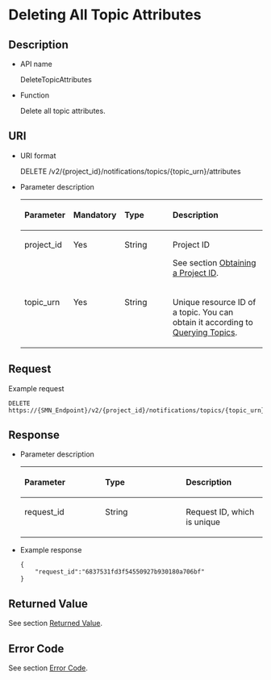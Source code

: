 # Deleting All Topic Attributes<a name="smn_api_51009"></a>

## Description<a name="section64935954"></a>

-   API name

    DeleteTopicAttributes


-   Function

    Delete all topic attributes.


## URI<a name="section47552675"></a>

-   URI format

    DELETE /v2/\{project\_id\}/notifications/topics/\{topic\_urn\}/attributes


-   Parameter description

    <a name="table60453091"></a>
    <table><thead align="left"><tr id="row31471768"><th class="cellrowborder" valign="top" width="19.98%" id="mcps1.1.5.1.1"><p id="p66185246"><a name="p66185246"></a><a name="p66185246"></a><strong id="b842352706191030"><a name="b842352706191030"></a><a name="b842352706191030"></a>Parameter</strong></p>
    </th>
    <th class="cellrowborder" valign="top" width="18.8%" id="mcps1.1.5.1.2"><p id="p59404709"><a name="p59404709"></a><a name="p59404709"></a><strong id="b593421527191713"><a name="b593421527191713"></a><a name="b593421527191713"></a>Mandatory</strong></p>
    </th>
    <th class="cellrowborder" valign="top" width="20.669999999999998%" id="mcps1.1.5.1.3"><p id="p47052116"><a name="p47052116"></a><a name="p47052116"></a><strong id="b84235270619112"><a name="b84235270619112"></a><a name="b84235270619112"></a>Type</strong></p>
    </th>
    <th class="cellrowborder" valign="top" width="40.550000000000004%" id="mcps1.1.5.1.4"><p id="p53125076"><a name="p53125076"></a><a name="p53125076"></a><strong id="b84235270619115"><a name="b84235270619115"></a><a name="b84235270619115"></a>Description</strong></p>
    </th>
    </tr>
    </thead>
    <tbody><tr id="row57297510"><td class="cellrowborder" valign="top" width="19.98%" headers="mcps1.1.5.1.1 "><p id="p10586695"><a name="p10586695"></a><a name="p10586695"></a>project_id</p>
    </td>
    <td class="cellrowborder" valign="top" width="18.8%" headers="mcps1.1.5.1.2 "><p id="p52215961"><a name="p52215961"></a><a name="p52215961"></a>Yes</p>
    </td>
    <td class="cellrowborder" valign="top" width="20.669999999999998%" headers="mcps1.1.5.1.3 "><p id="p1634435"><a name="p1634435"></a><a name="p1634435"></a>String</p>
    </td>
    <td class="cellrowborder" valign="top" width="40.550000000000004%" headers="mcps1.1.5.1.4 "><p id="p51236319155052"><a name="p51236319155052"></a><a name="p51236319155052"></a>Project ID</p>
    <p id="p65280430"><a name="p65280430"></a><a name="p65280430"></a>See section <a href="obtaining-a-project-id.md">Obtaining a Project ID</a>.</p>
    </td>
    </tr>
    <tr id="row9249362"><td class="cellrowborder" valign="top" width="19.98%" headers="mcps1.1.5.1.1 "><p id="p11000853"><a name="p11000853"></a><a name="p11000853"></a>topic_urn</p>
    </td>
    <td class="cellrowborder" valign="top" width="18.8%" headers="mcps1.1.5.1.2 "><p id="p18653909"><a name="p18653909"></a><a name="p18653909"></a>Yes</p>
    </td>
    <td class="cellrowborder" valign="top" width="20.669999999999998%" headers="mcps1.1.5.1.3 "><p id="p34571641"><a name="p34571641"></a><a name="p34571641"></a>String</p>
    </td>
    <td class="cellrowborder" valign="top" width="40.550000000000004%" headers="mcps1.1.5.1.4 "><p id="p48839530"><a name="p48839530"></a><a name="p48839530"></a>Unique resource ID of a topic. You can obtain it according to <a href="querying-topics.md">Querying Topics</a>.</p>
    </td>
    </tr>
    </tbody>
    </table>


## Request<a name="section25320898"></a>

Example request

```
DELETE https://{SMN_Endpoint}/v2/{project_id}/notifications/topics/{topic_urn}/attributes 
```

## Response<a name="section26561495"></a>

-   Parameter description

    <a name="table38552084"></a>
    <table><thead align="left"><tr id="row10058158"><th class="cellrowborder" valign="top" width="33.33333333333333%" id="mcps1.1.4.1.1"><p id="p9404449"><a name="p9404449"></a><a name="p9404449"></a><strong id="b6763481"><a name="b6763481"></a><a name="b6763481"></a>Parameter</strong></p>
    </th>
    <th class="cellrowborder" valign="top" width="33.33333333333333%" id="mcps1.1.4.1.2"><p id="p23562876"><a name="p23562876"></a><a name="p23562876"></a><strong id="b1292529250"><a name="b1292529250"></a><a name="b1292529250"></a>Type</strong></p>
    </th>
    <th class="cellrowborder" valign="top" width="33.33333333333333%" id="mcps1.1.4.1.3"><p id="p29544808"><a name="p29544808"></a><a name="p29544808"></a><strong id="b1971668335"><a name="b1971668335"></a><a name="b1971668335"></a>Description</strong></p>
    </th>
    </tr>
    </thead>
    <tbody><tr id="row33089041"><td class="cellrowborder" valign="top" width="33.33333333333333%" headers="mcps1.1.4.1.1 "><p id="p62966687"><a name="p62966687"></a><a name="p62966687"></a>request_id</p>
    </td>
    <td class="cellrowborder" valign="top" width="33.33333333333333%" headers="mcps1.1.4.1.2 "><p id="p27997"><a name="p27997"></a><a name="p27997"></a>String</p>
    </td>
    <td class="cellrowborder" valign="top" width="33.33333333333333%" headers="mcps1.1.4.1.3 "><p id="p2267763"><a name="p2267763"></a><a name="p2267763"></a>Request ID, which is unique</p>
    </td>
    </tr>
    </tbody>
    </table>

-   Example response

    ```
    {
        "request_id":"6837531fd3f54550927b930180a706bf"
    }
    ```


## Returned Value<a name="section37726867"></a>

See section  [Returned Value](returned-value.md).

## Error Code<a name="section73211020122511"></a>

See section  [Error Code](error-code.md).


